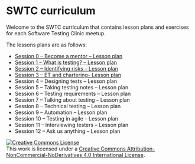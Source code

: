 # SWTC curriculum

Welcome to the SWTC curriculum that contains lesson plans and exercises for each Software Testing Clinic meetup.

The lessons plans are as follows:

* [Session 0 – Become a mentor – Lesson plan](lesson-plans/become-a-mentor.md)
* [Session 1 – What is testing? – Lesson plan](lesson-plans/what-is-testing.md)
* [Session 2 – Identifying risks – Lesson plan](lesson-plans/session-2-identifying-risks-lesson-plan.md)
* [Session 3 – ET and chartering- Lesson plan](lesson-plans/session-3-et-and-chartering-lesson-plan.md)
* Session 4 – Designing tests – Lesson plan
* Session 5 – Taking testing notes – Lesson plan
* Session 6 – Testing requirements – Lesson plan
* Session 7 – Talking about testing – Lesson plan
* Session 8 – Technical testing – Lesson plan
* Session 9 – Automation – Lesson plan
* Session 10 – Testing in agile – Lesson plan
* Session 11 – Interviewing testers – Lesson plan
* Session 12 – Ask us anything – Lesson plan

[![Creative Commons License](https://i.creativecommons.org/l/by-nc-nd/4.0/88x31.png)](http://creativecommons.org/licenses/by-nc-nd/4.0/)  
This work is licensed under a [Creative Commons Attribution-NonCommercial-NoDerivatives 4.0 International License](http://creativecommons.org/licenses/by-nc-nd/4.0/).

